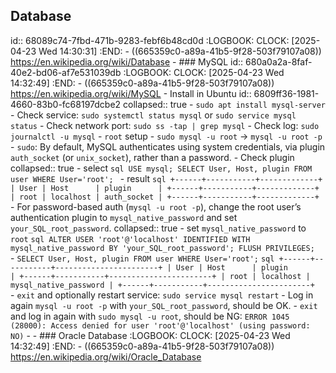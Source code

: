 ## Database
id:: 68089c74-7fbd-471b-9283-febf6b48cd0d
:LOGBOOK:
CLOCK: [2025-04-23 Wed 14:30:31]
:END:
	- ((665359c0-a89a-41b5-9f28-503f79107a08)) https://en.wikipedia.org/wiki/Database
	- ### MySQL
	  id:: 680a0a2a-8faf-40e2-bd06-af7e531039db
	  :LOGBOOK:
	  CLOCK: [2025-04-23 Wed 14:32:49]
	  :END:
		- ((665359c0-a89a-41b5-9f28-503f79107a08)) https://en.wikipedia.org/wiki/MySQL
		- Install in Ubuntu
		  id:: 6809ff36-1981-4660-83b0-fc68197dcbe2
		  collapsed:: true
			- `sudo apt install mysql-server`
			- Check service: `sudo systemctl status mysql` or `sudo service mysql status`
			- Check network port: `sudo ss -tap | grep mysql`
			- Check log: `sudo journalctl -u mysql`
		- `root` setup
			- `sudo mysql -u root` → `mysql -u root -p`
				- `sudo`: By default, MySQL authenticates using system credentials, via plugin `auth_socket` (or `unix_socket`), rather than a password.
					- Check plugin
					  collapsed:: true
						- select
						  ```sql
						  USE mysql;
						  SELECT User, Host, plugin FROM user WHERE User='root';
						  ```
						- result
						  ```sql
						  +------+-----------+-------------+
						  | User | Host      | plugin      |
						  +------+-----------+-------------+
						  | root | localhost | auth_socket |
						  +------+-----------+-------------+
						  ```
				- For password-based auth (`mysql -u root -p`), change the root user’s authentication plugin to `mysql_native_password` and set `your_SQL_root_password`.
				  collapsed:: true
					- set `mysql_native_password` to `root`
					  ```sql
					  ALTER USER 'root'@'localhost' IDENTIFIED WITH mysql_native_password BY 'your_SQL_root_password';
					  FLUSH PRIVILEGES;
					  ```
					- `SELECT User, Host, plugin FROM user WHERE User='root';`
					  ```sql
					  +------+-----------+-----------------------+
					  | User | Host      | plugin                |
					  +------+-----------+-----------------------+
					  | root | localhost | mysql_native_password |
					  +------+-----------+-----------------------+
					  ```
					- `exit` and optionally restart service: `sudo service mysql restart`
					- Log in again `mysql -u root -p` with `your_SQL_root_password`, should be OK.
					- `exit` and log in again with `sudo mysql -u root`, should be NG:
					  `ERROR 1045 (28000): Access denied for user 'root'@'localhost' (using password: NO)`
		-
	- ### Oracle Database
	  :LOGBOOK:
	  CLOCK: [2025-04-23 Wed 14:32:49]
	  :END:
		- ((665359c0-a89a-41b5-9f28-503f79107a08)) https://en.wikipedia.org/wiki/Oracle_Database